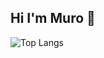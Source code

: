 ## Hi I'm Muro 👋

![Top Langs](https://github-readme-stats.vercel.app/api/top-langs/?username=TarnNished&layout=compact)
